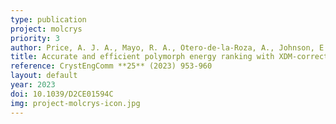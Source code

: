 ```yaml
---
type: publication
project: molcrys
priority: 3
author: Price, A. J. A., Mayo, R. A., Otero-de-la-Roza, A., Johnson, E. R.
title: Accurate and efficient polymorph energy ranking with XDM-corrected hybrid DFT
reference: CrystEngComm **25** (2023) 953-960
layout: default
year: 2023
doi: 10.1039/D2CE01594C
img: project-molcrys-icon.jpg
---
```

